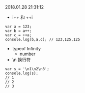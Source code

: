 2018.01.28 21:31:12
- i++ 和 ++i
```
var a = 123; 
var b = a++;
var c = ++a;
console.log(b,a,c); // 123,125,125
```
- typeof Infinity 
    - number
- \n 换行符
```
var s = '\n1\n2\n3';
console.log(s); 
// 1
// 2
// 3 
```